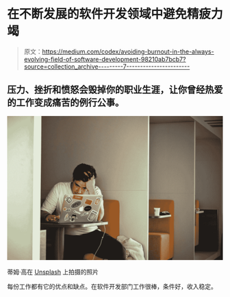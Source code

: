 # 在不断发展的软件开发领域中避免精疲力竭

> 原文：<https://medium.com/codex/avoiding-burnout-in-the-always-evolving-field-of-software-development-98210ab7bcb7?source=collection_archive---------7----------------------->

## 压力、挫折和愤怒会毁掉你的职业生涯，让你曾经热爱的工作变成痛苦的例行公事。

![](img/d71cd0f1a4952c2b973d1dec72e74b82.png)

蒂姆·高在 [Unsplash](https://unsplash.com?utm_source=medium&utm_medium=referral) 上拍摄的照片

每份工作都有它的优点和缺点。在软件开发部门工作很棒，条件好，收入稳定。